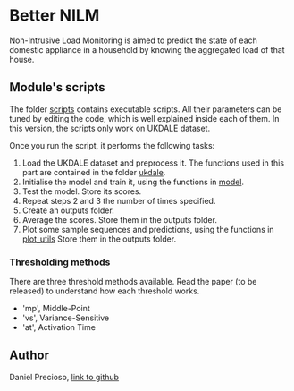 # Better NILM

Non-Intrusive Load Monitoring is aimed to predict the state of each domestic
appliance in a household by knowing the aggregated load of that house.

## Module's scripts

The folder [scripts](/scripts) contains executable scripts. All their
parameters can be tuned by editing the code, which is well explained inside
 each of them. In this version, the scripts only work on UKDALE dataset.

Once you run the script, it performs the following tasks:
1. Load the UKDALE dataset and preprocess it. The functions used in this part
are contained in the folder [ukdale](/better_nilm/ukdale).
2. Initialise the model and train it, using the functions in
[model](/better_nilm/model).
3. Test the model. Store its scores.
4. Repeat steps 2 and 3 the number of times specified.
5. Create an outputs folder.
6. Average the scores. Store them in the outputs folder.
7. Plot some sample sequences and predictions, using the functions in
[plot_utils](/better_nilm/plot_utils.py)
Store them in the outputs folder.

### Thresholding methods

There are three threshold methods available. Read the paper (to be released)
to understand how each threshold works.

- 'mp', Middle-Point
- 'vs', Variance-Sensitive
- 'at', Activation Time

## Author

Daniel Precioso, [link to github](https://github.com/daniprec)
